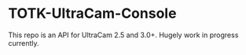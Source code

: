 # TOTK-UltraCam-Console
This repo is an API for UltraCam 2.5 and 3.0+. Hugely work in progress currently.
